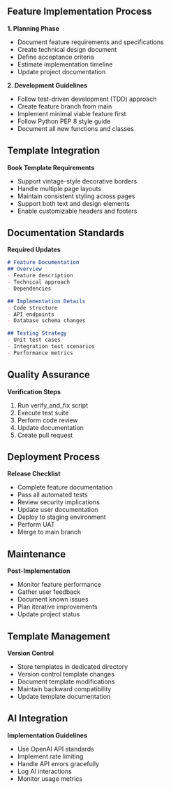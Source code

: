 ## Feature Implementation Process

**1. Planning Phase**

- Document feature requirements and specifications
- Create technical design document
- Define acceptance criteria
- Estimate implementation timeline
- Update project documentation

**2. Development Guidelines**

- Follow test-driven development (TDD) approach
- Create feature branch from main
- Implement minimal viable feature first
- Follow Python PEP 8 style guide
- Document all new functions and classes

## Template Integration

**Book Template Requirements**

- Support vintage-style decorative borders
- Handle multiple page layouts
- Maintain consistent styling across pages
- Support both text and design elements
- Enable customizable headers and footers

## Documentation Standards

**Required Updates**

```markdown
# Feature Documentation
## Overview
- Feature description
- Technical approach
- Dependencies

## Implementation Details
- Code structure
- API endpoints
- Database schema changes

## Testing Strategy
- Unit test cases
- Integration test scenarios
- Performance metrics
```

## Quality Assurance

**Verification Steps**

1. Run verify_and_fix script
2. Execute test suite
3. Perform code review
4. Update documentation
5. Create pull request

## Deployment Process

**Release Checklist**

- Complete feature documentation
- Pass all automated tests
- Review security implications
- Update user documentation
- Deploy to staging environment
- Perform UAT
- Merge to main branch

## Maintenance

**Post-Implementation**

- Monitor feature performance
- Gather user feedback
- Document known issues
- Plan iterative improvements
- Update project status

## Template Management

**Version Control**

- Store templates in dedicated directory
- Version control template changes
- Document template modifications
- Maintain backward compatibility
- Update template documentation

## AI Integration

**Implementation Guidelines**

- Use OpenAI API standards
- Implement rate limiting
- Handle API errors gracefully
- Log AI interactions
- Monitor usage metrics
